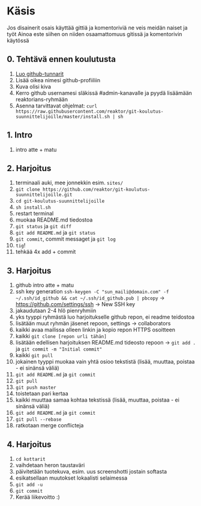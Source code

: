 # Käsis
Jos disainerit osais käyttää gittiä ja komentoriviä ne veis meidän naiset ja työt
Ainoa este siihen on niiden osaamattomuus gitissä ja komentorivin käytössä

## 0. Tehtävä ennen koulutusta
1. [Luo github-tunnarit](https://github.com/join)
1. Lisää oikea nimesi github-profiiliin
1. Kuva olisi kiva
1. Kerro github usernamesi släkissä #admin-kanavalle ja pyydä lisäämään reaktorians-ryhmään
1. Asenna tarvittavat ohjelmat:
  `curl https://raw.githubusercontent.com/reaktor/git-koulutus-suunnittelijoille/master/install.sh | sh`

## 1. Intro
1. intro atte + matu

## 2. Harjoitus
1. terminaali auki, mee jonnekkin esim. `sites/`
1. `git clone https://github.com/reaktor/git-koulutus-suunnittelijoille.git`
1. `cd git-koulutus-suunnittelijoille`
1. `sh install.sh`
1. restart terminal
1. muokaa README.md tiedostoa
  1. `git status` ja `git diff`
  1. `git add README.md` ja `git status`
  1. `git commit`, commit messaget ja `git log`
  1. `tig`!
  1. tehkää 4x add + commit

## 3. Harjoitus
1. github intro atte + matu
1. ssh key generation `ssh-keygen -C "sun_maili@domain.com" -f ~/.ssh/id_github && cat ~/.ssh/id_github.pub | pbcopy` -> https://github.com/settings/ssh -> New SSH key
1. jakaudutaan 2-4 hlö pienryhmiin
1. yks tyyppi ryhmästä luo harjoitukselle github repon, ei readme teidostoa
1. lisätään muut ryhmän jäsenet repoon, settings -> collaborators
1. kaikki avaa mailissa olleen linkin ja kopio repon HTTPS osoitteen
1. kaikki `git clone [repon urli tähän]`
1. lisätään edellisen harjoituksen README.md tideosto repoon -> `git add .` ja `git commit -m "Initial commit"`
1. kaikki `git pull`
1. jokainen tyyppi muokaa vain yhtä osioo tekstistä (lisää, muuttaa, poistaa - ei sinänsä väliä)
  1. `git add README.md` ja `git commit`
  1. `git pull`
  1. `git push master`
  1. toistetaan pari kertaa
1. kaikki muuttaa samaa kohtaa tekstissä (lisää, muuttaa, poistaa - ei sinänsä väliä)
  1. `git add README.md` ja `git commit`
  1. `git pull --rebase`
  1. ratkotaan merge conflicteja

## 4. Harjoitus
1. `cd kottarit`
1. vaihdetaan heron taustaväri
1. päivitetään tuotekuva, esim. uus screenshotti jostain softasta
1. esikatsellaan muutokset lokaalisti selaimessa
1. `git add -u`
1. `git commit`
1. Kerää liikevoitto :)